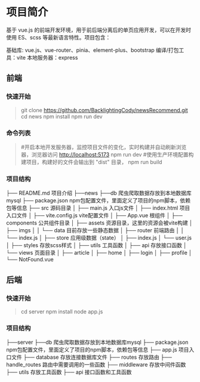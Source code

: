 # 项目简介

基于 vue.js 的前端开发环境，用于前后端分离后的单页应用开发，可以在开发时使用 ES、scss 等最新语言特性。项目包含：

基础库: vue.js、vue-router、pinia、element-plus、bootstrap
编译/打包工具：vite
本地服务器：express

## 前端

### 快速开始
>
>git clone <https://github.com/BacklightingCody/newsRecommend.git>
>cd news
>npm install
>npm run dev

### 命令列表
>
>#开启本地开发服务器，监控项目文件的变化，实时构建并自动刷新浏览器，浏览器访问 <http://localhost:5173>
>npm run dev
>#使用生产环境配置构建项目，构建好的文件会输出到 "dist" 目录，
>npm run build
>
### 项目结构

├── README.md                       项目介绍
├──news
├──db                               爬虫爬取数据存放到本地数据库mysql
├── package.json                    npm包配置文件，里面定义了项目的npm脚本，依赖包等信息
├── src                             源码目录
│   ├── main.js                         入口js文件
│   ├── index.html                      项目入口文件
│   ├── vite.config.js                  vite配置文件
│   ├── App.vue                         根组件
│   ├── components                      公共组件目录
│   ├── assets                          资源目录，这里的资源会被vite构建
│       ├── imgs
│   │   └── data                        目前存放一些静态数据
│   ├── router                          前端路由
│   │   └── index.js
│   ├── store                           应用级数据（state）
│       ├── index.js
│       └── user.js
│   ├── styles                          存放scss样式
│   ├── utils                           工具函数
│   ├── api                             存放接口函数
│   └── views                           页面目录
│       ├── article
│       ├── home
│       ├── login
│       ├── profile
│       └── NotFound.vue

## 后端

### 快速开始
>
>cd server
>npm install
>node app.js
>
### 项目结构

├──server
├──db                               爬虫爬取数据存放到本地数据库mysql
├── package.json                    npm包配置文件，里面定义了项目的npm脚本，依赖包等信息
├── app.js                          项目入口文件
├── database                        存放连接数据库文件
├── routes                          存放路由
├── handle_routes                   路由中需要调用的一些函数
├── middleware                      存放中间件函数
├── utils                           存放工具函数
├── api                             接口函数和工具函数
